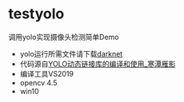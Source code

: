 # testyolo
调用yolo实现摄像头检测简单Demo
- yolo运行所需文件请下载[darknet](https://github.com/AlexeyAB/darknet)
- 代码源自[YOLO动态链接库的编译和使用_寒潭雁影](https://blog.csdn.net/weixinhum/article/details/81475548)
- 编译工具VS2019
- opencv 4.5
- win10
